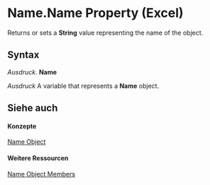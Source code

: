 
# Name.Name Property (Excel)

Returns or sets a  **String** value representing the name of the object.


## Syntax

 _Ausdruck_. **Name**

 _Ausdruck_ A variable that represents a **Name** object.


## Siehe auch


#### Konzepte


[Name Object](cfedb297-ac0d-dff0-99c7-6927cc5f31ed.md)
#### Weitere Ressourcen


[Name Object Members](http://msdn.microsoft.com/library/7c35e8e8-4f81-7cec-da3e-faf738903726%28Office.15%29.aspx)